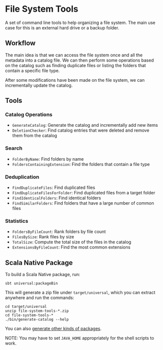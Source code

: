 # File System Tools

A set of command line tools to help organizing a file system. The main
use case for this is an external hard drive or a backup folder.

## Workflow

The main idea is that we can access the file system once and all the
metadata into a catalog file. We can then perform some operations based
on the catalog such as finding duplicate files or listing the folders
that contain a specific file type.

After some modifications have been made on the file system, we can
incrementally update the catalog.

## Tools

### Catalog Operations

- `GenerateCatalog`: Generate the catalog and incrementally add new items
- `DeletionChecker`: Find catalog entries that were deleted and remove them from the
  catalog

### Search

- `FolderByName`: Find folders by name
- `FoldersContainingExtension`: Find the folders that contain a file type

### Deduplication

- `FindDuplicateFiles`: Find duplicated files
- `FindDuplicateFilesForFolder`: Find duplicated files from a target folder
- `FindIdenticalFolders`: Find identical folders
- `FindSimilarFolders`: Find folders that have a large number of common files

### Statistics

- `FoldersByFileCount`: Rank folders by file count
- `FilesBySize`: Rank files by size
- `TotalSize`: Compute the total size of the files in the catalog
- `ExtensionsByFileCount`: Find the most common extensions

## Scala Native Package

To build a Scala Native package, run:

```
sbt universal:packageBin
```

This will generate a zip file under `target/universal`, which you can extract anywhere and run the commands:

```
cd target/universal
unzip file-system-tools-*.zip
cd file-system-tools-*
./bin/generate-catalog --help
```

You can also [generate other kinds of packages](https://www.scala-sbt.org/sbt-native-packager/gettingstarted.html#create-a-package).

NOTE: You may have to set `JAVA_HOME` appropriately for the shell scripts to work.
